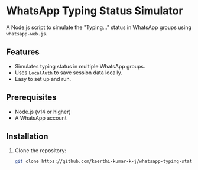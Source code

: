 # WhatsApp Typing Status Simulator

A Node.js script to simulate the "Typing..." status in WhatsApp groups using `whatsapp-web.js`.

## Features
- Simulates typing status in multiple WhatsApp groups.
- Uses `LocalAuth` to save session data locally.
- Easy to set up and run.

## Prerequisites
- Node.js (v14 or higher)
- A WhatsApp account

## Installation
1. Clone the repository:
   ```bash
   git clone https://github.com/keerthi-kumar-k-j/whatsapp-typing-status.git
